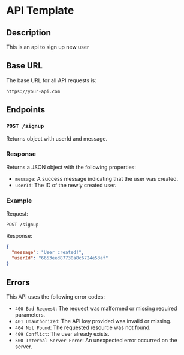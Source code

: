 # API Template

## Description

This is an api to sign up new user

## Base URL

The base URL for all API requests is:

`https://your-api.com`

## Endpoints

### `POST /signup`

Returns object with userId and message.

### Response

Returns a JSON object with the following properties:

- `message`: A success message indicating that the user was created.
- `userId`: The ID of the newly created user.

### Example

Request:

```
POST /signup
```

Response:

```json
{
  "message": "User created!",
  "userId": "6653eed87730a8c6724e53af"
}

```

## Errors

This API uses the following error codes:

- `400 Bad Request`: The request was malformed or missing required parameters.
- `401 Unauthorized`: The API key provided was invalid or missing.
- `404 Not Found`: The requested resource was not found.
- `409 Conflict`: The user already exists.
- `500 Internal Server Error`: An unexpected error occurred on the server.
